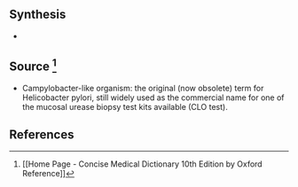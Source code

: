 ## Synthesis
- 
## Source [^1]
- Campylobacter-like organism: the original (now obsolete) term for Helicobacter pylori, still widely used as the commercial name for one of the mucosal urease biopsy test kits available (CLO test).
## References

[^1]: [[Home Page - Concise Medical Dictionary 10th Edition by Oxford Reference]]